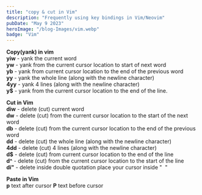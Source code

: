 ```yaml
---
title: "copy & cut in Vim"
description: "Frequently using key bindings in Vim/Neovim"
pubDate: "May 9 2023"
heroImage: "/blog-Images/vim.webp"
badge: "Vim"
---
```


**Copy(yank) in vim**  
**yiw** - yank the current word  
**yw** \- yank from the current cursor location to start of next word  
**yb** - yank from current cursor location to the end of the previous word  
**yy** \- yank the whole line (along with the newline character)  
**4yy** - yank 4 lines (along with the newline character)  
**y$** - yank from the current cursor location to the end of the line.  
  
**Cut in Vim**  
**diw** - delete (cut) current word  
**dw** \- delete (cut) from the current cursor location to the start of the next word  
**db** - delete (cut) from the current cursor location to the end of the previous word  
**dd** - delete (cut) the whole line (along with the newline character)  
**4dd** - delete (cut) 4 lines (along with the newline character)  
**d$** - delete (cut) from current cursor location to the end of the line  
**d^** - delete (cut) from the current cursor location to the start of the line  
**di"** - delete inside double quotation place your cursor inside "  "  
  
**Paste in Vim**  
**p** text after cursor **P** text before cursor
